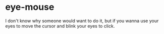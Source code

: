 # eye-mouse
I don't know why someone would want to do it, but if you wanna use your eyes to move the cursor and blink your eyes to click.
